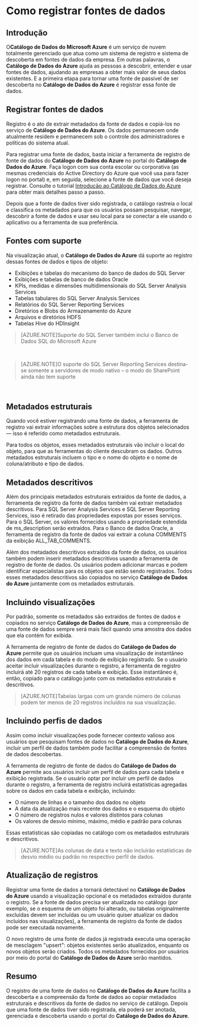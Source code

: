 <properties
   pageTitle="Como registrar fontes de dados"
   description="Artigo de instruções destacando como registrar fontes de dados ao Catálogo de Dados do Azure, incluindo os campos de metadados extraídos e as fontes de dados com suporte durante a visualização."
   services="data-catalog"
   documentationCenter=""
   authors="steelanddata"
   manager="NA"
   editor=""
   tags=""/>
<tags
   ms.service="data-catalog"
   ms.devlang="NA"
   ms.topic="article"
   ms.tgt_pltfrm="NA"
   ms.workload="data-catalog"
   ms.date="09/11/2015"
   ms.author="maroche"/>


# Como registrar fontes de dados

## Introdução
O**Catálogo de Dados do Microsoft Azure** é um serviço de nuvem totalmente gerenciado que atua como um sistema de registro e sistema de descoberta em fontes de dados da empresa. Em outras palavras, o **Catálogo de Dados do Azure** ajuda as pessoas a descobrir, entender e usar fontes de dados, ajudando as empresas a obter mais valor de seus dados existentes. E a primeira etapa para tornar uma fonte de passível de ser descoberta no **Catálogo de Dados do Azure** é registrar essa fonte de dados.
## Registrar fontes de dados
Registro é o ato de extrair metadados da fonte de dados e copiá-los no serviço de **Catálogo de Dados do Azure**. Os dados permanecem onde atualmente residem e permanecem sob o controle dos administradores e políticas do sistema atual.

Para registrar uma fonte de dados, basta iniciar a ferramenta de registro de fonte de dados do **Catálogo de Dados do Azure** no portal do **Catálogo de Dados do Azure**. Faça logon com sua conta escolar ou corporativa (as mesmas credenciais do Active Directory do Azure que você usa para fazer logon no portal) e, em seguida, selecione a fonte de dados que você deseja registrar. Consulte o tutorial [Introdução ao Catálogo de Dados do Azure](data-catalog-get-started.md) para obter mais detalhes passo a passo.

Depois que a fonte de dados tiver sido registrada, o catálogo rastreia o local e classifica os metadados para que os usuários possam pesquisar, navegar, descobrir a fonte de dados e usar seu local para se conectar a ele usando o aplicativo ou a ferramenta de sua preferência.

## Fontes com suporte
Na visualização atual, o **Catálogo de Dados do Azure** dá suporte ao registro dessas fontes de dados e tipos de objeto:

* Exibições e tabelas do mecanismo do banco de dados do SQL Server
* Exibições e tabelas de banco de dados Oracle
* KPIs, medidas e dimensões multidimensionais do SQL Server Analysis Services
* Tabelas tabulares do SQL Server Analysis Services
* Relatórios do SQL Server Reporting Services
* Diretórios e Blobs do Armazenamento do Azure
* Arquivos e diretórios HDFS
* Tabelas Hive do HDInsight

> [AZURE.NOTE]Suporte do SQL Server também inclui o Banco de Dados SQL do Microsoft Azure

<br/>

> [AZURE.NOTE]O suporte do SQL Server Reporting Services destina-se somente a servidores de modo nativo – o modo do SharePoint ainda não tem suporte

<br/>


## Metadados estruturais
Quando você estiver registrando uma fonte de dados, a ferramenta de registro vai extrair informações sobre a estrutura dos objetos selecionados — isso é referido como metadados estruturais.

Para todos os objetos, esses metadados estruturais vão incluir o local do objeto, para que as ferramentas do cliente descubram os dados. Outros metadados estruturais incluem o tipo e o nome do objeto e o nome de coluna/atributo e tipo de dados.

## Metadados descritivos
Além dos principais metadados estruturais extraídos da fonte de dados, a ferramenta de registro da fonte de dados também vai extrair metadados descritivos. Para SQL Server Analysis Services e SQL Server Reporting Services, isso é retirado das propriedades expostas por esses serviços. Para o SQL Server, os valores fornecidos usando a propriedade estendida de ms\_description serão extraídos. Para o Banco de dados Oracle, a ferramenta de registro da fonte de dados vai extrair a coluna COMMENTS da exibição ALL\_TAB\_COMMENTS.

Além dos metadados descritivos extraídos da fonte de dados, os usuários também podem inserir metadados descritivos usando a ferramenta de registro de fonte de dados. Os usuários podem adicionar marcas e podem identificar especialistas para os objetos que estão sendo registrados. Todos esses metadados descritivos são copiados no serviço **Catálogo de Dados do Azure** juntamente com os metadados estruturais.

## Incluindo visualizações

Por padrão, somente os metadados são extraídos de fontes de dados e copiados no serviço **Catálogo de Dados do Azure**, mas a compreensão de uma fonte de dados sempre será mais fácil quando uma amostra dos dados que ela contém for exibida.

A ferramenta de registro de fonte de dados do **Catálogo de Dados do Azure** permite que os usuários incluam uma visualização de instantâneo dos dados em cada tabela e do modo de exibição registrado. Se o usuário aceitar incluir visualizações durante o registro, a ferramenta de registro incluirá até 20 registros de cada tabela e exibição. Esse instantâneo é, então, copiado para o catálogo junto com os metadados estruturais e descritivos.


> [AZURE.NOTE]Tabelas largas com um grande número de colunas podem ter menos de 20 registros incluídos na sua visualização.


## Incluindo perfis de dados

Assim como incluir visualizações pode fornecer contexto valioso aos usuários que pesquisam fontes de dados no **Catálogo de Dados do Azure**, incluir um perfil de dados também pode facilitar a compreensão de fontes de dados descobertas.

A ferramenta de registro de fonte de dados do **Catálogo de Dados do Azure** permite aos usuários incluir um perfil de dados para cada tabela e exibição registrada. Se o usuário optar por incluir um perfil de dados durante o registro, a ferramenta de registro incluirá estatísticas agregadas sobre os dados em cada tabela e exibição, incluindo:

* O número de linhas e o tamanho dos dados no objeto
* A data da atualização mais recente dos dados e o esquema do objeto
* O número de registros nulos e valores distintos para colunas
* Os valores de desvio mínimo, máximo, médio e padrão para colunas

Essas estatísticas são copiadas no catálogo com os metadados estruturais e descritivos.

> [AZURE.NOTE]As colunas de data e texto não incluirão estatísticas de desvio médio ou padrão no respectivo perfil de dados.


## Atualização de registros

Registrar uma fonte de dados a tornará detectável no **Catálogo de Dados do Azure** usando a visualização opcional e os metadados extraídos durante o registro. Se a fonte de dados precisa ser atualizada no catálogo (por exemplo, se o esquema de um objeto foi alterado, ou tabelas originalmente excluídas devem ser incluídas ou um usuário quiser atualizar os dados incluídos nas visualizações), a ferramenta de registro da fonte de dados pode ser executada novamente.

O novo registro de uma fonte de dados já registrada executa uma operação de mesclagem "upsert": objetos existentes serão atualizados, enquanto os novos objetos serão criados. Todos os metadados fornecidos por usuários por meio do portal do **Catálogo de Dados do Azure** serão mantidos.

## Resumo
O registro de uma fonte de dados no **Catálogo de Dados do Azure** facilita a descoberta e a compreensão da fonte de dados ao copiar metadados estruturais e descritivos da fonte de dados no serviço de catálogo. Depois que uma fonte de dados tiver sido registrada, ela poderá ser anotada, gerenciada e descoberta usando o portal do **Catálogo de Dados do Azure**.

<!---HONumber=Oct15_HO3-->